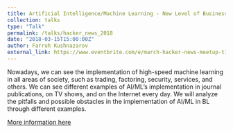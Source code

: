 ```yaml
---
title: Artificial Intelligence/Machine Learning - New Level of Business Intelligence
collection: talks
type: "Talk"
permalink: /talks/hacker_news_2018
date: "2018-03-15T15:00:00Z"
author: Farruh Kushnazarov
external_link: https://www.eventbrite.com/e/march-hacker-news-meetup-tickets-43588110211
---
```


Nowadays, we can see the implementation of high-speed machine learning in all areas of society, such as trading, factoring, security, services, and others. We can see different examples of AI/ML’s implementation in journal publications, on TV shows, and on the Internet every day. We will analyze the pitfalls and possible obstacles in the implementation of AI/ML in BL through different examples.

[More information here](https://www.eventbrite.com/e/march-hacker-news-meetup-tickets-43588110211)
